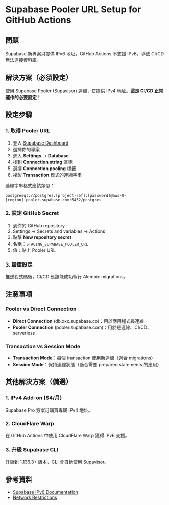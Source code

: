# Supabase Pooler URL Setup for GitHub Actions

## 問題
Supabase 新專案只提供 IPv6 地址，GitHub Actions 不支援 IPv6，導致 CI/CD 無法連接資料庫。

## 解決方案（必須設定）
使用 Supabase Pooler (Supavisor) 連線，它提供 IPv4 地址。**這是 CI/CD 正常運作的必要設定！**

## 設定步驟

### 1. 取得 Pooler URL
1. 登入 [Supabase Dashboard](https://supabase.com/dashboard)
2. 選擇你的專案
3. 進入 **Settings** → **Database**
4. 找到 **Connection string** 區塊
5. 選擇 **Connection pooling** 標籤
6. 複製 **Transaction** 模式的連線字串

連線字串格式應該類似：
```
postgresql://postgres.[project-ref]:[password]@aws-0-[region].pooler.supabase.com:5432/postgres
```

### 2. 設定 GitHub Secret
1. 到你的 GitHub repository
2. Settings → Secrets and variables → Actions
3. 點擊 **New repository secret**
4. 名稱：`STAGING_SUPABASE_POOLER_URL`
5. 值：貼上 Pooler URL

### 3. 驗證設定
推送程式碼後，CI/CD 應該能成功執行 Alembic migrations。

## 注意事項

### Pooler vs Direct Connection
- **Direct Connection** (db.xxx.supabase.co)：用於應用程式長連線
- **Pooler Connection** (pooler.supabase.com)：用於短連線、CI/CD、serverless

### Transaction vs Session Mode
- **Transaction Mode**：每個 transaction 使用新連線（適合 migrations）
- **Session Mode**：保持連線狀態（適合需要 prepared statements 的應用）

## 其他解決方案（備選）

### 1. IPv4 Add-on ($4/月)
Supabase Pro 方案可購買專屬 IPv4 地址。

### 2. CloudFlare Warp
在 GitHub Actions 中使用 CloudFlare Warp 獲得 IPv6 支援。

### 3. 升級 Supabase CLI
升級到 1.136.3+ 版本，CLI 會自動使用 Supavisor。

## 參考資料
- [Supabase IPv6 Documentation](https://supabase.com/docs/guides/troubleshooting/supabase--your-network-ipv4-and-ipv6-compatibility)
- [Network Restrictions](https://supabase.com/docs/guides/platform/network-restrictions)

